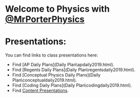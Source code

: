 # Welcome to Physics with [@MrPorterPhysics](https://twitter.com/MrPorterPhysics)


# Presentations:

You can find links to class presentations here:
  - Find [AP Daily Plans](Daily Plan\apdaily2019.html).
  - Find [Regents Daily Plans](Daily Plan\regentsdaily2019.html).
  - Find [Conceptual Physics Daily Plans](Daily Plan\conceptualdaily2019.html).
  - Find [Coding Daily Plans](Daily Plan\codingdaily2019.html).
  - Find [Content Presentations](presindex).
